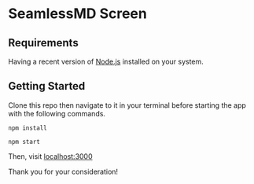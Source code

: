# SeamlessMD Screen

## Requirements

Having a recent version of [Node.js](https://nodejs.org/en/) installed on your system.

## Getting Started

Clone this repo then navigate to it in your terminal before starting the app with the following commands.

```
npm install
```
```
npm start
```

Then, visit [localhost:3000](http://localhost:3000/)

Thank you for your consideration!
